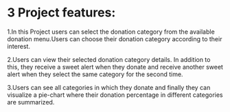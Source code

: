 # 3 Project features:

1.In this Project users can select the donation category from the available
donation menu.Users can choose their donation category according to their
interest.

2.Users can view their selected donation category details. In addition to this,
they receive a sweet alert when they donate and receive another sweet alert when
they select the same category for the second time.

3.Users can see all categories in which they donate and finally they can
visualize a pie-chart where their donation percentage in different categories
are summarized.
